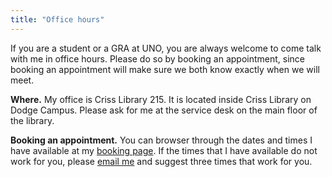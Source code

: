 ```yaml
---
title: "Office hours"
---
```


If you are a student or a GRA at UNO, you are always welcome to come talk with me in office hours. Please do so by booking an appointment, since booking an appointment will make sure we both know exactly when we will meet.

**Where.** My office is Criss Library 215. It is located inside Criss Library on Dodge Campus. Please ask for me at the service desk on the main floor of the library.

**Booking an appointment.** You can browser through the dates and times I have available at my [booking page](https://libcal.unomaha.edu/appointments/crisslibrary). If the times that I have available do not work for you, please [email me](mailto:jheppler@unomaha.edu) and suggest three times that work for you.